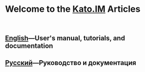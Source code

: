 # Welcome to the <a href="http://kato.im" target="_blank">Kato.IM</a> Articles

<br />

## [English](/articles/en)&#8212;User's manual, tutorials, and documentation
## [Русский](/articles/ru)&#8212;Руководство и документация
<!--
## [Español](/articles/es)
## [日本語](/articles/ja)
-->
